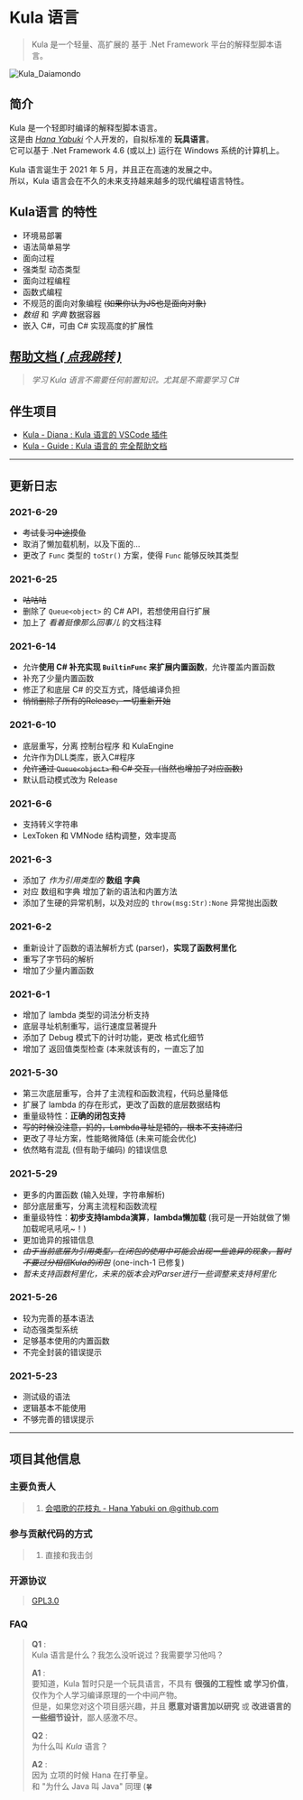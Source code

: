 # Kula 语言
> Kula 是一个轻量、高扩展的 基于 .Net Framework 平台的解释型脚本语言。

![Kula_Daiamondo](https://gimg2.baidu.com/image_search/src=http%3A%2F%2Fhbimg.b0.upaiyun.com%2F59af30fb8e979539fe816369c6dd37b06a3ee9a984f42-4G7yBG_fw658&refer=http%3A%2F%2Fhbimg.b0.upaiyun.com&app=2002&size=f9999,10000&q=a80&n=0&g=0n&fmt=jpeg?sec=1624933443&t=32e57f6dcb44de881f052a290ea0eddc)

## 简介
Kula 是一个轻即时编译的解释型脚本语言。    
这是由 [*Hana Yabuki*](https://hanayabuki.github.com) 个人开发的，自拟标准的 **玩具语言**。    
它可以基于 .Net Framework 4.6 (或以上) 运行在 Windows 系统的计算机上。 

Kula 语言诞生于 2021 年 5 月，并且正在高速的发展之中。    
所以，Kula 语言会在不久的未来支持越来越多的现代编程语言特性。   

## Kula语言 的特性
* 环境易部署
* 语法简单易学
* 面向过程
* 强类型 动态类型
* 面向过程编程
* 函数式编程
* 不规范的面向对象编程 ~~(如果你认为JS也是面向对象)~~
* *数组* 和 *字典* 数据容器
* 嵌入 C#，可由 C# 实现高度的扩展性

## [帮助文档 *( 点我跳转 )*](https://hanayabuki.github.io/Kula-Guide/#)
> *学习 Kula 语言不需要任何前置知识。尤其是不需要学习 C#*

## 伴生项目
* [Kula - Diana : Kula 语言的 VSCode 插件](https://github.com/HanaYabuki/Kula-Diana)
* [Kula - Guide : Kula 语言的 完全帮助文档](https://github.com/HanaYabuki/Kula-Guide)

------

## 更新日志

### 2021-6-29
* ~~考试复习中途摸鱼~~
* 取消了懒加载机制，以及下面的...
* 更改了 `Func` 类型的 `toStr()` 方案，使得 `Func` 能够反映其类型

### 2021-6-25
* ~~咕咕咕~~
* 删除了 `Queue<object>` 的 C# API，若想使用自行扩展
* 加上了 *看着挺像那么回事儿* 的文档注释

### 2021-6-14
* 允许**使用 C# 补充实现 `BuiltinFunc` 来扩展内置函数**，允许覆盖内置函数
* 补充了少量内置函数
* 修正了和底层 C# 的交互方式，降低编译负担
* ~~悄悄删除了所有的Release，一切重新开始~~

### 2021-6-10
* 底层重写，分离 控制台程序 和 KulaEngine
* 允许作为DLL类库，嵌入C#程序
* ~~允许通过 `Queue<object>` 和 C# 交互，(当然也增加了对应函数)~~
* 默认启动模式改为 Release

### 2021-6-6
* 支持转义字符串
* LexToken 和 VMNode 结构调整，效率提高

### 2021-6-3
* 添加了 *作为引用类型的* **数组** **字典**
* 对应 数组和字典 增加了新的语法和内置方法
* 添加了生硬的异常机制，以及对应的 `throw(msg:Str):None` 异常抛出函数

### 2021-6-2
* 重新设计了函数的语法解析方式 (parser)，**实现了函数柯里化**
* 重写了字节码的解析
* 增加了少量内置函数

### 2021-6-1
* 增加了 lambda 类型的词法分析支持
* 底层寻址机制重写，运行速度显著提升
* 添加了 Debug 模式下的计时功能，更改 格式化细节
* 增加了 返回值类型检查 (本来就该有的，一直忘了加

### 2021-5-30
* 第三次底层重写，合并了主流程和函数流程，代码总量降低
* 扩展了 lambda 的存在形式，更改了函数的底层数据结构
* 重量级特性：**正确的闭包支持**
* ~~写的时候没注意，妈的，Lambda寻址是错的，根本不支持递归~~
* 更改了寻址方案，性能略微降低 (未来可能会优化)
* 依然略有混乱 (但有助于编码) 的错误信息

### 2021-5-29
* 更多的内置函数 (输入处理，字符串解析)
* 部分底层重写，分离主流程和函数流程
* 重量级特性：**初步支持lambda演算**，**lambda懒加载** (我可是一开始就做了懒加载呢吼吼吼~！)
* 更加诡异的报错信息
* ~~*由于当前底层为引用类型，在闭包的使用中可能会出现一些诡异的现象，暂时不要过分相信Kula的闭包*~~ (one-inch-1 已修复)
* *暂未支持函数柯里化，未来的版本会对Parser进行一些调整来支持柯里化*

### 2021-5-26
* 较为完善的基本语法
* 动态强类型系统
* 足够基本使用的内置函数
* 不完全封装的错误提示

### 2021-5-23
* 测试级的语法
* 逻辑基本不能使用
* 不够完善的错误提示

------

## 项目其他信息
### 主要负责人
> 1. [会唱歌的花枝丸 - Hana Yabuki on @github.com](https://github.com/HanaYabuki)

### 参与贡献代码的方式
> 1. 直接和我击剑

### 开源协议
> [GPL3.0](./LICENSE)

### FAQ
> **Q1** :     
> Kula 语言是什么？我怎么没听说过？我需要学习他吗？        
>  
> **A1** :     
> 要知道，Kula 暂时只是一个玩具语言，不具有 **很强的工程性 或 学习价值**，仅作为个人学习编译原理的一个中间产物。    
> 但是，如果您对这个项目感兴趣，并且 **愿意对语言加以研究** 或 **改进语言的一些细节设计**，鄙人感激不尽。      
> 
> **Q2** :     
> 为什么叫 *Kula* 语言？    
> 
> **A2** :     
> 因为 立项的时候 Hana 在打拳皇。   
> 和 "为什么 Java 叫 Java" 同理 (🍀